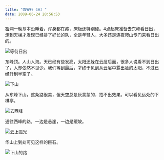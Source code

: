 ```yaml
---
title: "西安行（三）"
date: 2009-06-24 20:56:53
---
```


窑洞一晚基本没睡着，浑身都在疼，床板还特别硬。4点起床准备去东峰看日出，走到天梯才发现已经排了好长的队，全是年轻人，大多还是连夜爬山专门来看日出的。 

![等待日出](../../../images/2009/06/e7ad89e5be85e697a5e587ba1.jpg "等待日出") 

东峰顶。人山人海。天已经有些发亮，太阳还躲在云层后面，很多人说看不到日出了，人却依然不见少。我们等到最后，才终于见到从云层中露出脸的太阳，不过已经升到半空了。 

![下山](../../../images/2009/06/e4b88be5b1b11.jpg "下山") 

从东峰下山，这条路很美，但天空总是灰蒙蒙的，拍不出效果。可以看见远处的下棋亭。 

![去西峰](../../../images/2009/06/e58ebbe8a5bfe5b3b0.jpg "去西峰") 

通往西峰的路，一边是悬崖，一边是缓坡。 

![云上弧光](../../../images/2009/06/e4ba91e4b88ae5bca7e58589.jpg "云上弧光") 

华山上到处可见这样的巨石。 

![下山的路](../../../images/2009/06/e4b88be5b1b1.jpg "下山的路")